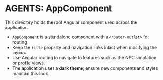 # AGENTS: AppComponent

This directory holds the root Angular component used across the application.

- `AppComponent` is a standalone component with a `<router-outlet>` for routing.
- Keep the `title` property and navigation links intact when modifying the layout.
- Use Angular routing to navigate to features such as the NPC simulation or profile views.
- The application uses a **dark theme**; ensure new components and styles maintain this look.
